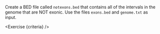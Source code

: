 <script>
// Solution:
//    bedtools complement -i exons.bed -g genome.txt > notexons.bed

import Exercise from "$components/Exercise.svelte";

let criteria = [
{
	name: "File <code>notexons.bed</code> exists",
	checks: [{
		type: "file",
		path: "notexons.bed",
		action: "exists"
	}]
},
{
	name: "File <code>notexons.bed</code> contains non-exonic regions",
	checks: [{
		type: "file",
		path: "notexons.bed",
		action: "contents",
		commandExpected: "bedtools complement -i exons.bed -g genome.txt"
	}]
}];
</script>

Create a BED file called `notexons.bed` that contains all of the intervals in the genome that are NOT exonic. Use the files `exons.bed` and `genome.txt` as input.

<Exercise {criteria} />
